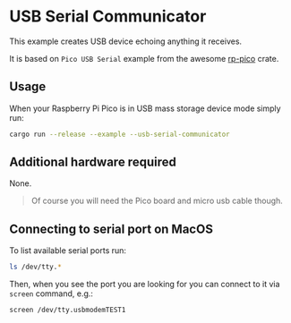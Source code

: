 # USB Serial Communicator

This example creates USB device echoing anything it receives.

It is based on `Pico USB Serial` example from the awesome [rp-pico](https://github.com/rp-rs/rp-hal-boards/blob/main/boards/rp-pico/examples/pico_usb_serial.rs) crate.

## Usage

When your Raspberry Pi Pico is in USB mass storage device mode simply run:

```sh
cargo run --release --example --usb-serial-communicator
```

## Additional hardware required

None.

> Of course you will need the Pico board and micro usb cable though.

## Connecting to serial port on MacOS

To list available serial ports run:

```sh
ls /dev/tty.*
```

Then, when you see the port you are looking for you can connect to it via `screen` command, e.g.:

```sh
screen /dev/tty.usbmodemTEST1
```
